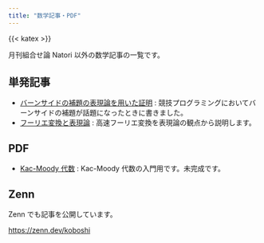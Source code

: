 ```yaml
---
title: "数学記事・PDF"
---
```


{{< katex >}}

月刊組合せ論 Natori 以外の数学記事の一覧です。

## 単発記事

- [バーンサイドの補題の表現論を用いた証明](./burnside/) : 競技プログラミングにおいてバーンサイドの補題が話題になったときに書きました。
- [フーリエ変換と表現論](./fourier/) : 高速フーリエ変換を表現論の観点から説明します。

## PDF

- [Kac-Moody 代数](./pdf/kac_moody_algebra.pdf) : Kac-Moody 代数の入門用です。未完成です。

## Zenn

Zenn でも記事を公開しています。

https://zenn.dev/koboshi
